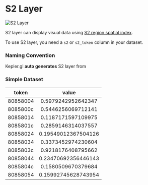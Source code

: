 # S2 Layer

![S2 Layer](https://d1a3f4spazzrp4.cloudfront.net/kepler.gl/documentation/l-s2.png 'Grid layer')

S2 layer can display visual data using [S2 region spatial index](https://s2geometry.io/).

To use S2 layer, you need a `s2` or `s2_token` column in your dataset.

### Naming Convention
Kepler.gl __auto generates__ S2 layer from 

### Simple Dataset
token | value |
|----------|:------:|
80858004 | 0.5979242952642347   |
8085800c | 0.5446256069712141   |
80858014 | 0.1187171597109975   |
8085801c | 0.2859146314037557   |
80858024 | 0.19549012367504126  |
80858034 | 0.3373452974230604   |
8085803c | 0.9218176408795662   |
80858044 | 0.23470692356446143  |
8085804c | 0.1580509670379684   |
80858054 | 0.15992745628743954  |
